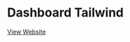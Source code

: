 # Dashboard Tailwind

[View Website](https://raw.githack.com/nrosanes3/Dashboard-Tailwind/main/framework/index.html)
